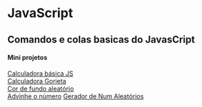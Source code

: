 # JavaScript

## Comandos e colas basicas do JavasCript

#### Mini projetos

<a href="https://codepen.io/Fabricio-Willans-97/pen/abazEwL">Calculadora básica JS</a> <br>
<a href="https://codepen.io/Fabricio-Willans-97/pen/GRXgmgR">Calculadora Gorjeta</a> <br>
<a href="https://codepen.io/Fabricio-Willans-97/pen/GRXZzzz">Cor de fundo aleatório</a> <br>
<a href="https://codepen.io/Fabricio-Willans-97/pen/WNgwWYg">Advinhe o número</a>
<a href="https://codepen.io/Fabricio-Willans-97/pen/WNaqXge">Gerador de Num Aleatórios</a>
